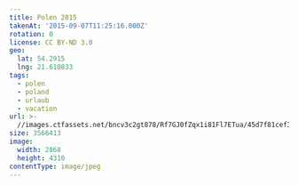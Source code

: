 ```yaml
---
title: Polen 2015
takenAt: '2015-09-07T11:25:16.000Z'
rotation: 0
license: CC BY-ND 3.0
geo:
  lat: 54.2915
  lng: 21.610833
tags:
  - polen
  - poland
  - urlaub
  - vacation
url: >-
  //images.ctfassets.net/bncv3c2gt878/Rf7GJ0fZqx1i81Fl7ETua/45d7f81cef311e9b0f1d2942d073fe02/polen-2015_25931643276_o
size: 3566413
image:
  width: 2868
  height: 4310
contentType: image/jpeg
---
```


